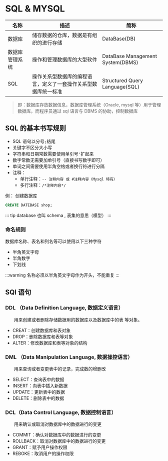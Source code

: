 # SQL & MYSQL

名称|描述|简称
--|--|--
数据库|储存数据的仓库，数据是有组织的进行存储|DataBase(DB)
数据库管理系统|操作和管理数据库的大型软件|DataBase Management System(DBMS)
SQL|操作关系型数据库的编程语言，定义了一套操作关系型数据库统一标准|Structured Query Language(SQL)

> 即：数据库存放数据信息，数据库管理系统（Oracle, mysql 等）用于管理数据库，而程序员通过 sql 语言与 DBMS 的协助，控制数据库




## SQL 的基本书写规则

- SQL 语句以分号`;`结尾
- 关键字不区分大小写
- 字符串和日期常数需要使用单引号`'`扩起来
- 数字常数无需要加单引号（直接书写数字即可）
- 单词之间需要使用半角空格或者换行符进行分隔
- 注释：
    - 单行注释：`-- 注释内容 或 #注释内容（Mysql 特有）`
    - 多行注释：`/*注释内容*/`


例：
创建数据库
```sql
CREATE DATEBASE shop;
```

::: tip
database 也叫 schema , 表集的意思（模型）
:::


### 命名规则

数据库名称、表名和列名等可以使用以下三种字符
- 半角英文字母
- 半角数字
- 下划线

:::warning
名称必须以半角英文字母作为开头，不能重复
:::


## SQl 语句

### DDL （Data Definition Language, 数据定义语言）
&emsp;&emsp;用来创建或者删除存储数据用的数据库以及数据库中的表 等对象。

- CREAT：创建数据库和表对象
- DROP：删除数据库和表等对象
- ALTER：修改数据库和表等对象的结构

### DML （Data Manipulation Language, 数据操控语言）
&emsp;&emsp;用来查询或者变更表中的记录，完成数的增删改

- SELECT：查询表中的数据
- INSERT：向表中插入新数据
- UPDATE：更新表中的数据
- DELETE：删除表中的数据　

### DCL（Data Control Language, 数据控制语言）
&emsp;&emsp;用来确认或取消对数据库中的数据进行的变更

- COMMIT：确认对数据库中的数据进行的变更
- ROLLBACK：取消对数据库中的数据进行的变更
- GRANT：赋予用户操作权限
- REBOKE：取消用户的操作权限
